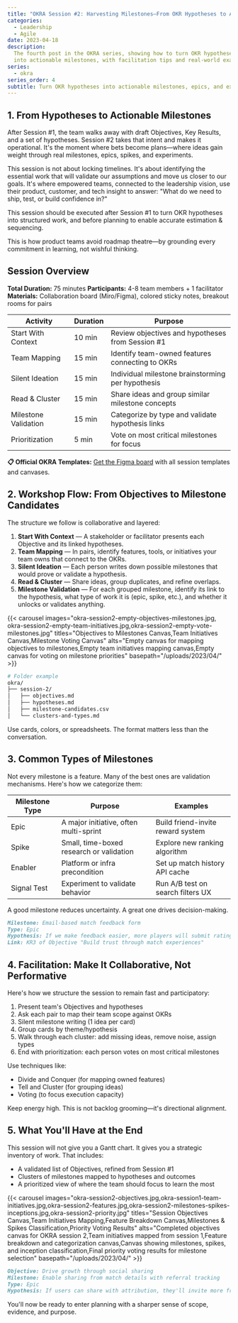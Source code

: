 ```yaml
---
title: "OKRA Session #2: Harvesting Milestones—From OKR Hypotheses to Action"
categories:
  - Leadership
  - Agile
date: 2023-04-18
description:
  The fourth post in the OKRA series, showing how to turn OKR hypotheses
  into actionable milestones, with facilitation tips and real-world examples.
series:
  - okra
series_order: 4
subtitle: Turn OKR hypotheses into actionable milestones, epics, and experiments—with facilitation techniques that prioritize learning over delivery theater
---
```


## 1. From Hypotheses to Actionable Milestones

After Session #1, the team walks away with draft Objectives, Key Results, and a set of hypotheses. Session #2 takes that intent and makes it operational. It's the moment where bets become plans—where ideas gain weight through real milestones, epics, spikes, and experiments.

This session is not about locking timelines. It's about identifying the essential work that will validate our assumptions and move us closer to our goals. It's where empowered teams, connected to the leadership vision, use their product, customer, and tech insight to answer: "What do we need to ship, test, or build confidence in?"

This session should be executed after Session #1 to turn OKR hypotheses into structured work, and before planning to enable accurate estimation & sequencing.

This is how product teams avoid roadmap theatre—by grounding every commitment in learning, not wishful thinking.

## Session Overview

**Total Duration:** 75 minutes
**Participants:** 4-8 team members + 1 facilitator
**Materials:** Collaboration board (Miro/Figma), colored sticky notes, breakout rooms for pairs

| Activity             | Duration | Purpose                                           |
| -------------------- | -------- | ------------------------------------------------- |
| Start With Context   | 10 min   | Review objectives and hypotheses from Session #1  |
| Team Mapping         | 15 min   | Identify team-owned features connecting to OKRs   |
| Silent Ideation      | 15 min   | Individual milestone brainstorming per hypothesis |
| Read & Cluster       | 15 min   | Share ideas and group similar milestone concepts  |
| Milestone Validation | 15 min   | Categorize by type and validate hypothesis links  |
| Prioritization       | 5 min    | Vote on most critical milestones for focus        |

**📋 Official OKRA Templates:** [Get the Figma board](https://www.figma.com/community/file/1517917639512258685) with all session templates and canvases.

## 2. Workshop Flow: From Objectives to Milestone Candidates

The structure we follow is collaborative and layered:

1. **Start With Context** — A stakeholder or facilitator presents each Objective and its linked hypotheses.
2. **Team Mapping** — In pairs, identify features, tools, or initiatives your team owns that connect to the OKRs.
3. **Silent Ideation** — Each person writes down possible milestones that would prove or validate a hypothesis.
4. **Read & Cluster** — Share ideas, group duplicates, and refine overlaps.
5. **Milestone Validation** — For each grouped milestone, identify its link to the hypothesis, what type of work it is (epic, spike, etc.), and whether it unlocks or validates anything.

{{< carousel images="okra-session2-empty-objectives-milestones.jpg, okra-session2-empty-team-initiatives.jpg,okra-session2-empty-vote-milestones.jpg" titles="Objectives to Milestones Canvas,Team Initiatives Canvas,Milestone Voting Canvas" alts="Empty canvas for mapping objectives to milestones,Empty team initiatives mapping canvas,Empty canvas for voting on milestone priorities" basepath="/uploads/2023/04/" >}}

```bash
# Folder example
okra/
├── session-2/
│   ├── objectives.md
│   ├── hypotheses.md
│   ├── milestone-candidates.csv
│   └── clusters-and-types.md
```

Use cards, colors, or spreadsheets. The format matters less than the conversation.

## 3. Common Types of Milestones

Not every milestone is a feature. Many of the best ones are validation mechanisms. Here's how we categorize them:

| Milestone Type | Purpose                                  | Examples                          |
| -------------- | ---------------------------------------- | --------------------------------- |
| Epic           | A major initiative, often multi-sprint   | Build friend-invite reward system |
| Spike          | Small, time-boxed research or validation | Explore new ranking algorithm     |
| Enabler        | Platform or infra precondition           | Set up match history API cache    |
| Signal Test    | Experiment to validate behavior          | Run A/B test on search filters UX |

A good milestone reduces uncertainty. A great one drives decision-making.

```markdown
Milestone: Email-based match feedback form
Type: Epic
Hypothesis: If we make feedback easier, more players will submit ratings
Link: KR3 of Objective "Build trust through match experiences"
```

## 4. Facilitation: Make It Collaborative, Not Performative

Here's how we structure the session to remain fast and participatory:

1. Present team's Objectives and hypotheses
2. Ask each pair to map their team scope against OKRs
3. Silent milestone writing (1 idea per card)
4. Group cards by theme/hypothesis
5. Walk through each cluster: add missing ideas, remove noise, assign types
6. End with prioritization: each person votes on most critical milestones

Use techniques like:

- Divide and Conquer (for mapping owned features)
- Tell and Cluster (for grouping ideas)
- Voting (to focus execution capacity)

Keep energy high. This is not backlog grooming—it's directional alignment.

## 5. What You'll Have at the End

This session will not give you a Gantt chart. It gives you a strategic inventory of work. That includes:

- A validated list of Objectives, refined from Session #1
- Clusters of milestones mapped to hypotheses and outcomes
- A prioritized view of where the team should focus to learn the most

{{< carousel images="okra-session2-objectives.jpg,okra-session1-team-initiatives.jpg,okra-session2-features.jpg,okra-session2-milestones-spikes-inceptions.jpg,okra-session2-priority.jpg" titles="Session Objectives Canvas,Team Initiatives Mapping,Feature Breakdown Canvas,Milestones & Spikes Classification,Priority Voting Results" alts="Completed objectives canvas for OKRA session 2,Team initiatives mapped from session 1,Feature breakdown and categorization canvas,Canvas showing milestones, spikes, and inception classification,Final priority voting results for milestone selection" basepath="/uploads/2023/04/" >}}

```markdown
Objective: Drive growth through social sharing
Milestone: Enable sharing from match details with referral tracking
Type: Epic
Hypothesis: If users can share with attribution, they'll invite more friends
```

You'll now be ready to enter planning with a sharper sense of scope, evidence, and purpose.

